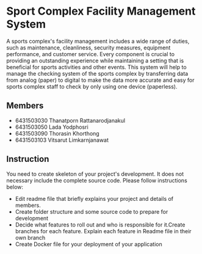 # Sport Complex Facility Management System
A sports complex's facility management includes a wide range of duties, such as maintenance, cleanliness, security measures, equipment performance, and customer service. Every component is crucial to providing an outstanding experience while maintaining a setting that is beneficial for sports activities and other events. This system will help to manage the checking system of the sports complex by transferring data from analog (paper) to digital to make the data more accurate and easy for sports complex staff to check by only using one device (paperless).

## Members
- 6431503030 Thanatporn Rattanarodjanakul
- 6431503050 Lada Yodphosri
- 6431503090 Thorasin Khorthong
- 6431503103 Vitsarut Limkarnjanawat

## Instruction
You need to create skeleton of your project's development. It does not necessary include the complete source code. Please follow instructions below:
- Edit readme file that briefly explains your project and details of members.​ 
- Create folder structure and some source code to prepare for development
- Decide what features to roll out and who is responsible for it.​ Create branches for each feature. Explain each feature in Readme file in their own branch​ 
- Create Docker file for your deployment of your application 